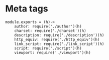 # Meta tags

	module.exports = (h)->
		author: require('./author')(h)
		charset: require('./charset')(h)
		description: require('./description')(h)
		http_equiv: require('./http_equiv')(h)
		link_script: require('./link_script')(h)
		script: require('./script')(h)
		viewport: require('./viewport')(h)
